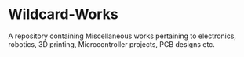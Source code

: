 # Wildcard-Works
A repository containing Miscellaneous works pertaining to electronics, robotics, 3D printing, Microcontroller projects, PCB designs etc.
